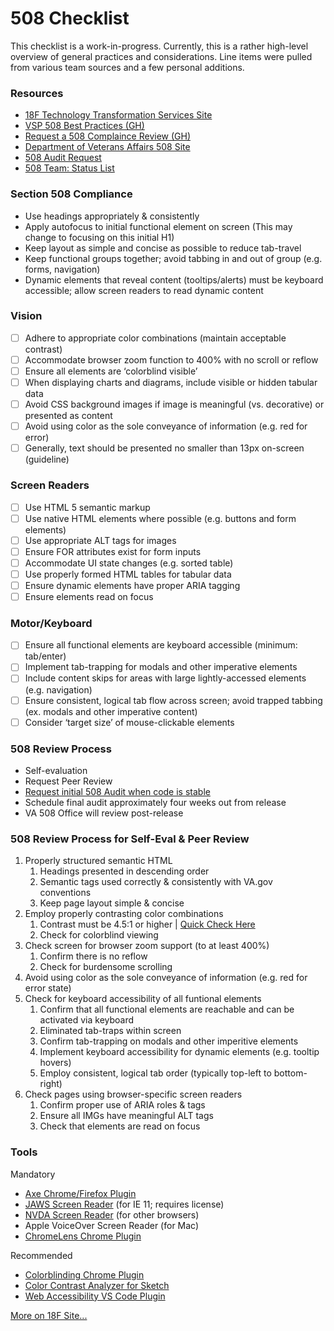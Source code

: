 # 508 Checklist

This checklist is a work-in-progress. Currently, this is a rather high-level overview of general practices and considerations. Line items were pulled from various team sources and a few personal additions.

### Resources
* [18F Technology Transformation Services Site](https://accessibility.18f.gov/)
* [VSP 508 Best Practices (GH)](https://github.com/department-of-veterans-affairs/va.gov-team/blob/master/platform/accessibility/508-accessibility-best-practices.md)
* [Request a 508 Complaince Review (GH)](https://github.com/department-of-veterans-affairs/va.gov-team/blob/master/platform/accessibility/508-request-prelaunch-review.md)
* [Department of Veterans Affairs 508 Site](https://www.section508.va.gov/)
* [508 Audit Request](https://github.com/department-of-veterans-affairs/va.gov-team/blob/master/platform/accessibility/508-request-prelaunch-review.md)
* [508 Team: Status List](https://github.com/department-of-veterans-affairs/va.gov-team/blob/master/platform/accessibility/508-product-review-list.md)

### Section 508 Compliance
* Use headings appropriately & consistently
* Apply autofocus to initial functional element on screen (This may change to focusing on this initial H1)
* Keep layout as simple and concise as possible to reduce tab-travel
* Keep functional groups together; avoid tabbing in and out of group (e.g. forms, navigation)
* Dynamic elements that reveal content (tooltips/alerts) must be keyboard accessible; allow screen readers to read dynamic content

### Vision
- [ ] Adhere to appropriate color combinations (maintain acceptable contrast)
- [ ] Accommodate browser zoom function to 400% with no scroll or reflow
- [ ] Ensure all elements are ‘colorblind visible’
- [ ] When displaying charts and diagrams, include visible or hidden tabular data
- [ ] Avoid CSS background images if image is meaningful (vs. decorative) or presented as content
- [ ] Avoid using color as the sole conveyance of information (e.g. red for error)
- [ ] Generally, text should be presented no smaller than 13px on-screen (guideline)

### Screen Readers
- [ ] Use HTML 5 semantic markup
- [ ] Use native HTML elements where possible (e.g. buttons and form elements)
- [ ] Use appropriate ALT tags for images
- [ ] Ensure FOR attributes exist for form inputs
- [ ] Accommodate UI state changes (e.g. sorted table)
- [ ] Use properly formed HTML tables for tabular data
- [ ] Ensure dynamic elements have proper ARIA tagging
- [ ] Ensure elements read on focus

### Motor/Keyboard
- [ ] Ensure all functional elements are keyboard accessible (minimum: tab/enter)
- [ ] Implement tab-trapping for modals and other imperative elements
- [ ] Include content skips for areas with large lightly-accessed elements (e.g. navigation)
- [ ] Ensure consistent, logical tab flow across screen; avoid trapped tabbing (ex. modals and other imperative content)
- [ ] Consider ‘target size’ of mouse-clickable elements

### 508 Review Process
* Self-evaluation
* Request Peer Review
* [Request initial 508 Audit when code is stable](https://github.com/department-of-veterans-affairs/va.gov-team/blob/master/platform/accessibility/508-request-prelaunch-review.md)
* Schedule final audit approximately four weeks out from release
* VA 508 Office will review post-release

### 508 Review Process for Self-Eval & Peer Review
1. Properly structured semantic HTML
     1. Headings presented in descending order
     2. Semantic tags used correctly & consistently with VA.gov conventions
     3. Keep page layout simple & concise
2. Employ properly contrasting color combinations
     1. Contrast must be 4.5:1 or higher | [Quick Check Here](https://www.section508.va.gov/)
     2. Check for colorblind viewing
3. Check screen for browser zoom support (to at least 400%)
     1. Confirm there is no reflow
     2. Check for burdensome scrolling
4. Avoid using color as the sole conveyance of information (e.g. red for error state)
5. Check for keyboard accessibility of all funtional elements
     1. Confirm that all functional elements are reachable and can be activated via keyboard
     2. Eliminated tab-traps within screen
     3. Confirm tab-trapping on modals and other imperitive elements
     4. Implement keyboard accessibility for dynamic elements (e.g. tooltip hovers)
     5. Employ consistent, logical tab order (typically top-left to bottom-right)
6. Check pages using browser-specific screen readers
     1. Confirm proper use of ARIA roles & tags
     2. Ensure all IMGs have meaningful ALT tags
     3. Check that elements are read on focus

### Tools
Mandatory
* [Axe Chrome/Firefox Plugin](https://chrome.google.com/webstore/detail/axe/lhdoppojpmngadmnindnejefpokejbdd?hl=en-US)
* [JAWS Screen Reader](https://www.freedomscientific.com/products/software/jaws/?utm_term=jaws%20screen%20reader&utm_source=adwords&utm_campaign=All+Products&utm_medium=ppc&hsa_tgt=kwd-394361346638&hsa_cam=200218713&hsa_ad=296201131673&hsa_kw=jaws%20screen%20reader&hsa_grp=52663682111&hsa_net=adwords&hsa_mt=e&hsa_src=g&hsa_acc=1684996396&hsa_ver=3&gclid=EAIaIQobChMI5NOXtIvY5AIVGcDICh3seweZEAAYASAAEgLwr_D_BwE) (for IE 11; requires license)
* [NVDA Screen Reader](https://www.nvaccess.org/) (for other browsers)
* Apple VoiceOver Screen Reader (for Mac)
* [ChromeLens Chrome Plugin](https://chrome.google.com/webstore/detail/chromelens/idikgljglpfilbhaboonnpnnincjhjkd?hl=en)

Recommended
* [Colorblinding Chrome Plugin](https://chrome.google.com/webstore/detail/colorblinding/dgbgleaofjainknadoffbjkclicbbgaa?hl=en)
* [Color Contrast Analyzer for Sketch](http://sketchapp.rocks/plugins/color-contrast-analyser/)
* [Web Accessibility VS Code Plugin](https://marketplace.visualstudio.com/items?itemName=MaxvanderSchee.web-accessibility)

[More on 18F Site...](https://accessibility.18f.gov/tools/)

